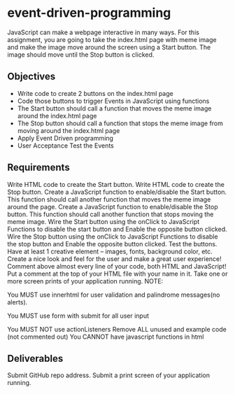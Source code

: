 

# event-driven-programming


JavaScript can make a webpage interactive in many ways. For this assignment, you are going to take the index.html page with meme image and make the image move around the screen using a Start button. The image should move until the Stop button is clicked.

## Objectives
* Write code to create 2 buttons on the index.html page
* Code those buttons to trigger Events in JavaScript using functions
* The Start button should call a function that moves the meme image around the index.html page
* The Stop button should call a function that stops the meme image from moving around the index.html page
* Apply Event Driven programming
* User Acceptance Test the Events

## Requirements
Write HTML code to create the Start button.
Write HTML code to create the Stop button.
Create a JavaScript function to enable/disable the Start button.
This function should call another function that moves the meme image around the page.
Create a JavaScript function to enable/disable the Stop button.
This function should call another function that stops moving the meme image.
Wire the Start button using the onClick to JavaScript Functions to disable the start button and Enable the opposite button clicked.
Wire the Stop button using the onClick to JavaScript Functions to disable the stop button and Enable the opposite button clicked.
Test the buttons.
Have at least 1 creative element – images, fonts, background color, etc. 
Create a nice look and feel for the user and make a great user experience!
Comment above almost every line of your code, both HTML and JavaScript!
Put a comment at the top of your HTML file with your name in it.
Take one or more screen prints of your application running.
NOTE:

You MUST use innerhtml for user validation and palindrome messages(no alerts).

You MUST use form with submit for all user input

You MUST NOT use actionListeners
Remove ALL unused and example code (not commented out)
You CANNOT have javascript functions in html
## Deliverables
Submit GitHub repo address.
Submit a print screen of your application running.